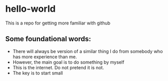 # hello-world
This is a repo for getting more familiar with github

## Some foundational words:
- There will always be version of a similar thing I do from somebody who has more experience than me.
- However, the main goal is to do something by myself
- This is the internet. Do not pretend it is not.
- The key is to start small
